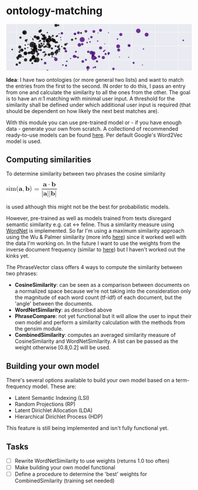 # ontology-matching


<p align="center">
  <img src="https://github.com/faboo8/ontology-matching/blob/master/media/0.jpg" alt="sign"/>
</p>
  
**Idea**: 
I have two ontologies (or more general two lists) and want to match the entries from the first to the second. IN order to do this, I pass an entry from one and calculate the similarity to all the ones from the other. The goal is to have an *n*:1 matching with minimal user input. A threshold for the similarity shall be defined under which additional user input is required (that should be dependent on how likely the next best matches are).

With this module you can use pre-trained model or - if you have enough data - generate your own from scratch. A collectiond of recommended ready-to-use models can be found [here](http://ahogrammer.com/2017/01/20/the-list-of-pretrained-word-embeddings). Per default Google's Word2Vec model is used. 

## Computing similarities

To determine similarity between two phrases the cosine similarity 

  ![eq1](https://github.com/faboo8/ontology-matching/blob/master/media/CodeCogsEqn.gif)

is used although this might not be the best for probabilistic models. 

However, pre-trained as well as models trained from texts disregard semantic similarity e.g. cat <-> feline. Thus a similarity measure using [WordNet](https://wordnet.princeton.edu/) is implemented. So far I'm using a maximum similarity approach using the Wu & Palmer similarity (more info [here](http://search.cpan.org/dist/WordNet-Similarity/lib/WordNet/Similarity/wup.pm)) since it worked well with the data I'm working on. In the future I want to use the weights from the inverse document frequency (similar to [here](https://nlpforhackers.io/tf-idf/)) but I haven't worked out the kinks yet.


The PhraseVector class offers 4 ways to compute the similarity between two phrases:
* **CosineSimilarity**:  can be seen as a comparison between documents on a normalized space because we’re not taking into the consideration only the magnitude of each word count (tf-idf) of each document, but the 'angle' between the documents.
* **WordNetSimilarity**: as described above
* **PhraseCompare**: not yet functional but it will allow the user to input their own model and perform a similarity calculation with the methods from the gensim module.
* **CombinedSimilarity**: computes an averaged similarity measure of CosineSimilarity and WordNetSimilarity. A list can be passed as the weight otherwise [0.8,0.2] will be used. 

## Building your own model 

There's several options available to build your own model based on a term-frequency model. These are:
* Latent Semantic Indexing (LSI)
* Random Projections (RP)
* Latent Dirichlet Allocation (LDA)
* Hierarchical Dirichlet Process (HDP)

This feature is still being implemented and isn't fully functional yet. 

## Tasks

- [ ] Rewrite WordNetSimilarity to use weights (returns 1.0 too often)
- [ ] Make building your own model functional
- [ ] Define a procedure to determine the 'best' weights for CombinedSimilarity (training set needed)
